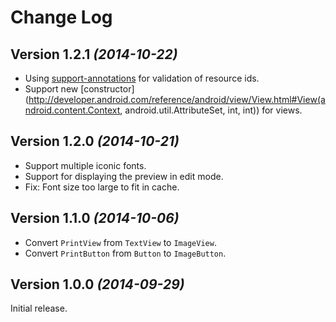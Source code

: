 Change Log
==========


Version 1.2.1 *(2014-10-22)*
----------------------------

* Using [support-annotations](http://tools.android.com/tech-docs/support-annotations) for validation of resource ids.
* Support new [constructor](http://developer.android.com/reference/android/view/View.html#View(android.content.Context, android.util.AttributeSet, int, int\)) for views.


Version 1.2.0 *(2014-10-21)*
----------------------------

* Support multiple iconic fonts.
* Support for displaying the preview in edit mode.
* Fix: Font size too large to fit in cache.


Version 1.1.0 *(2014-10-06)*
----------------------------

* Convert `PrintView` from `TextView` to `ImageView`.
* Convert `PrintButton` from `Button` to `ImageButton`.


Version 1.0.0 *(2014-09-29)*
----------------------------

Initial release.

